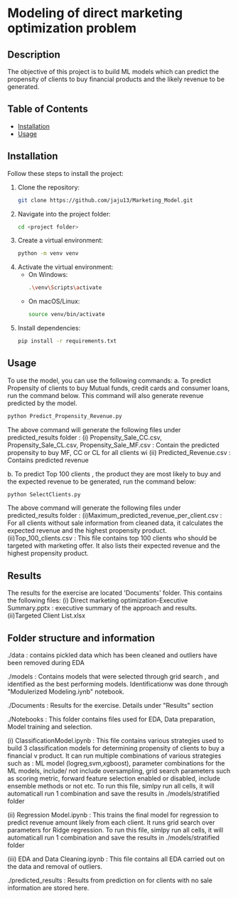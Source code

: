 # Modeling of direct marketing optimization problem

## Description
The objective of this project is to build ML models which can predict the propensity of clients to buy financial products and the likely revenue to be generated. 
## Table of Contents
- [Installation](#installation)
- [Usage](#usage)

## Installation

Follow these steps to install the project:

1. Clone the repository:
    ```bash
    git clone https://github.com/jaju13/Marketing_Model.git
    ```
2. Navigate into the project folder:
    ```bash
    cd <project folder>
    ```
3. Create a virtual environment:
    ```bash
    python -m venv venv
    ```
4. Activate the virtual environment:
    - On Windows:
      ```bash
      .\venv\Scripts\activate
      ```
    - On macOS/Linux:
      ```bash
      source venv/bin/activate
      ```
5. Install dependencies:
    ```bash
    pip install -r requirements.txt
    ```

## Usage

To use the model, you can use the following commands:
a. To predict Propensity of clients to buy Mutual funds, credit cards and consumer loans, run the command below. 
This command will also generate revenue predicted by the model. 
```bash
python Predict_Propensity_Revenue.py
```
The above command will generate the following files under predicted_results folder :
(i) Propensity_Sale_CC.csv, Propensity_Sale_CL.csv, Propensity_Sale_MF.csv : Contain the predicted propensity to buy MF, CC or CL for all clients wi
(ii) Predicted_Revenue.csv : Contains predicted revenue

b. To predict Top 100 clients , the product they are most likely to buy and the expected revenue to be generated, run the command below:
```bash
python SelectClients.py
```
The above command will generate the following files under predicted_results folder :
(i)Maximum_predicted_revenue_per_client.csv : For all clients without sale information from cleaned data, it calculates the expected revenue and the highest propensity product. 
(ii)Top_100_clients.csv : This file contains top 100 clients who should be targeted with marketing offer. It also lists their expected revenue and the highest propensity product. 

## Results
The results for the exercise are located  'Documents' folder. This contains the following files:
(i) Direct marketing optimization-Executive Summary.pptx : executive summary of the approach and results. 
(ii)Targeted Client List.xlsx

## Folder structure and information
./data : contains pickled data which has been cleaned and outliers have been removed during EDA


./models : Contains models that were selected through grid search , and identified as the best performing models. Identificationw was done through "Modulerized Modeling.iynb" notebook. 


./Documents : Results for the exercise. Details under "Results" section


./Notebooks : This folder contains files used for EDA, Data preparation, Model training and selection. 


(i) ClassificationModel.ipynb :  This file contains various strategies used to build 3 classification models for determining propensity of clients to buy a financial v 
product. It can run multiple combinations of various strategies such as : ML model (logreg,svm,xgboost), parameter combinations for the ML models, include/ not include 
oversampling, grid search parameters such as scoring metric, forward feature selection enabled or disabled, include ensemble methods or not etc. 
To run this file, simlpy run all cells, it will automaticall run 1 combination and save the results in ./models/stratified folder
    
    
(ii) Regression Model.ipynb : This trains the final model for regression to predict revenue amount likely from each client. It runs grid search over parameters for Ridge 
regression. To run this file, simlpy run all cells, it will automaticall run 1 combination and save the results in ./models/stratified folder

    
(iii) EDA and Data Cleaning.ipynb : This file contains all EDA carried out on the data and removal of outliers. 

./predicted_results : Results from prediction on for clients with no sale information are stored here.

